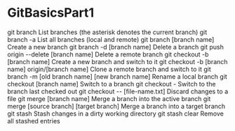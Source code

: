 # GitBasicsPart1

git branch                                                                              	List branches (the asterisk denotes the current branch)
git branch -a	                                                                                   List all branches (local and remote)
git branch [branch name]	                                                                               Create a new branch
git branch -d [branch name]                                                                                    	Delete a branch
git push origin --delete [branch name]	                                                                         Delete a remote branch
git checkout -b [branch name]                                                                          	Create a new branch and switch to it
git checkout -b [branch name] origin/[branch name]	Clone a remote branch and switch to it
git branch -m [old branch name] [new branch name]	Rename a local branch
git checkout [branch name]	Switch to a branch
git checkout -	Switch to the branch last checked out
git checkout -- [file-name.txt]	Discard changes to a file
git merge [branch name]	Merge a branch into the active branch
git merge [source branch] [target branch]	Merge a branch into a target branch
git stash	Stash changes in a dirty working directory
git stash clear	Remove all stashed entries
